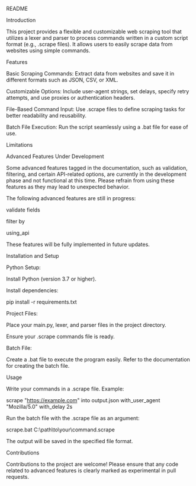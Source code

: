 README

Introduction

This project provides a flexible and customizable web scraping tool that utilizes a lexer and parser to process commands written in a custom script format (e.g., .scrape files). It allows users to easily scrape data from websites using simple commands.

Features

Basic Scraping Commands: Extract data from websites and save it in different formats such as JSON, CSV, or XML.

Customizable Options: Include user-agent strings, set delays, specify retry attempts, and use proxies or authentication headers.

File-Based Command Input: Use .scrape files to define scraping tasks for better readability and reusability.

Batch File Execution: Run the script seamlessly using a .bat file for ease of use.

Limitations

Advanced Features Under Development

Some advanced features tagged in the documentation, such as validation, filtering, and certain API-related options, are currently in the development phase and not functional at this time. Please refrain from using these features as they may lead to unexpected behavior.

The following advanced features are still in progress:

validate fields

filter by

using_api

These features will be fully implemented in future updates.

Installation and Setup

Python Setup:

Install Python (version 3.7 or higher).

Install dependencies:

pip install -r requirements.txt

Project Files:

Place your main.py, lexer, and parser files in the project directory.

Ensure your .scrape commands file is ready.

Batch File:

Create a .bat file to execute the program easily. Refer to the documentation for creating the batch file.

Usage

Write your commands in a .scrape file. Example:

scrape "https://example.com" into output.json with_user_agent "Mozilla/5.0" with_delay 2s

Run the batch file with the .scrape file as an argument:

scrape.bat C:\path\to\your\command.scrape

The output will be saved in the specified file format.

Contributions

Contributions to the project are welcome! Please ensure that any code related to advanced features is clearly marked as experimental in pull requests.
